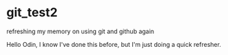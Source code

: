 # git_test2
refreshing my memory on using git and github again

Hello Odin, I know I've done this before, but I'm just doing a quick refresher.